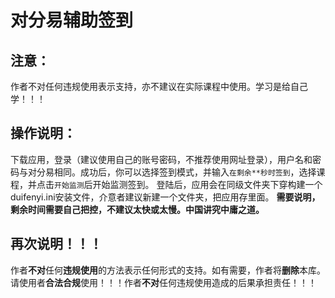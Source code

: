 # 对分易辅助签到 

## 注意： 

作者不对任何违规使用表示支持，亦不建议在实际课程中使用。学习是给自己学！！！ 

## 操作说明： 

下载应用，登录（建议使用自己的账号密码，不推荐使用网址登录），用户名和密码与对分易相同。成功后，你可以选择签到模式，并输入`在剩余**秒时签到`，选择课程，并点击`开始监测`后开始监测签到。 
登陆后，应用会在同级文件夹下穿构建一个duifenyi.ini安装文件，介意者建议新建一个文件夹，把应用存里面。
**需要说明，剩余时间需要自己把控，不建议太快或太慢。中国讲究中庸之道。** 

## 再次说明！！！ 

作者**不对**任何**违规使用**的方法表示任何形式的支持。如有需要，作者将**删除**本库。请使用者**合法合规**使用！！！作者**不对**任何违规使用造成的后果承担责任！！！
